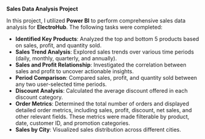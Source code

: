 **Sales Data Analysis Project**

In this project, I utilized **Power BI** to perform comprehensive sales data analysis for **ElectroHub**. The following tasks were completed:

- **Identified Key Products**: Analyzed the top and bottom 5 products based on sales, profit, and quantity sold.  
- **Sales Trend Analysis**: Explored sales trends over various time periods (daily, monthly, quarterly, and annually).  
- **Sales and Profit Relationship**: Investigated the correlation between sales and profit to uncover actionable insights.  
- **Period Comparison**: Compared sales, profit, and quantity sold between any two user-selected time periods.  
- **Discount Analysis**: Calculated the average discount offered in each discount category.  
- **Order Metrics**: Determined the total number of orders and displayed detailed order metrics, including sales, profit, discount, net sales, and other relevant fields. These metrics were made filterable by product, date, customer ID, and promotion categories.  
- **Sales by City**: Visualized sales distribution across different cities.

